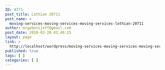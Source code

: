 ```yaml
---
ID: 8771
post_title: Lothian 20711
post_name: >
  moving-services-moving-services-moving-services-lothian-20711
author: mrgabonijeff@gmail.com
post_date: 2018-03-28 01:48:25
layout: page
link: >
  http://localhost/wordpress/moving-services-moving-services-moving-services-lothian-20711/
published: true
tags: [ ]
categories: [ ]
---
```

